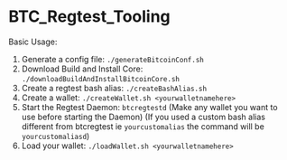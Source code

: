 # BTC_Regtest_Tooling


Basic Usage:
1. Generate a config file: `./generateBitcoinConf.sh`
2. Download Build and Install Core: `./downloadBuildAndInstallBitcoinCore.sh`
3. Create a regtest bash alias: `./createBashAlias.sh`
4. Create a wallet: `./createWallet.sh <yourwalletnamehere>`
5. Start the Regtest Daemon: `btcregtestd` (Make any wallet you want to use before starting the Daemon) 
(If you used a custom bash alias different from btcregtest ie `yourcustomalias` the command will be `yourcustomaliasd`)
6. Load your wallet: `./loadWallet.sh <yourwalletnamehere>`
